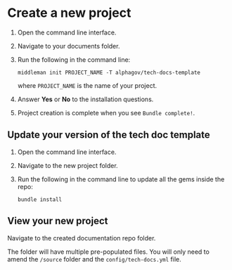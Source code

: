 # Create a new project

1. Open the command line interface.

1. Navigate to your documents folder.

1. Run the following in the command line:

    ```
    middleman init PROJECT_NAME -T alphagov/tech-docs-template
    ```
    where `PROJECT_NAME` is the name of your project.

1. Answer __Yes__ or __No__ to the installation questions.

1. Project creation is complete when you see `Bundle complete!`.

## Update your version of the tech doc template

1. Open the command line interface.

1. Navigate to the new project folder.

1. Run the following in the command line to update all the gems inside the repo:

    ```
    bundle install
    ```

## View your new project

Navigate to the created documentation repo folder.

The folder will have multiple pre-populated files. You will only need to amend the `/source` folder and the `config/tech-docs.yml` file.

